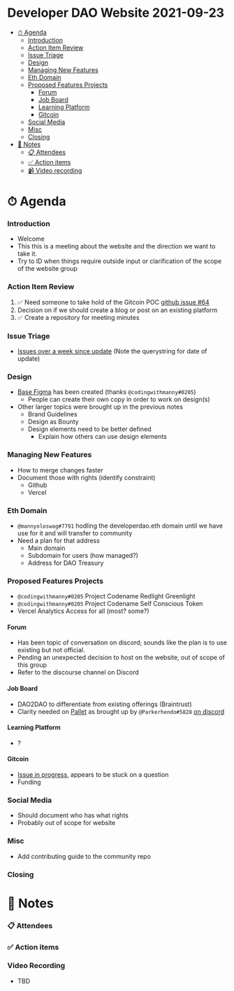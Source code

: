<h1>Developer DAO Website 2021-09-23</h1>

- [⏱ Agenda](#-agenda)
    - [Introduction](#introduction)
    - [Action Item Review](#action-item-review)
    - [Issue Triage](#issue-triage)
    - [Design](#design)
    - [Managing New Features](#managing-new-features)
    - [Eth Domain](#eth-domain)
    - [Proposed Features Projects](#proposed-features-projects)
      - [Forum](#forum)
      - [Job Board](#job-board)
      - [Learning Platform](#learning-platform)
      - [Gitcoin](#gitcoin)
    - [Social Media](#social-media)
    - [Misc](#misc)
    - [Closing](#closing)
- [📝 Notes](#-notes)
    - [📋 Attendees](#-attendees)
    - [✅ Action items](#-action-items)
    - [📹 Video recording](#-video-recording)

# ⏱ Agenda

### Introduction
- Welcome
- This this is a meeting about the website and the direction we want to take it.
- Try to ID when things require outside input or clarification of the scope of the website group

### Action Item Review

1. ✅ Need someone to take hold of the Gitcoin POC [github issue #64](https://github.com/Developer-DAO/developer-dao/issues/64)
2. Decision on if we should create a blog or post on an existing platform
3. ✅ Create a repository for meeting minutes

### Issue Triage
- [Issues over a week since update](https://github.com/Developer-DAO/developer-dao/issues?q=is%3Aissue+is%3Aopen+updated%3A%3C2021-09-16) (Note the querystring for date of update)

### Design
- [Base Figma](https://www.figma.com/file/BBxYJrArJFOpND9c4OBWkY/D_D?node-id=37%3A3) has been created (thanks `@codingwithmanny#0205`)
  - People can create their own copy in order to work on design(s)
- Other larger topics were brought up in the previous notes
  - Brand Guidelines
  - Design as Bounty
  - Design elements need to be better defined
    - Explain how others can use design elements

### Managing New Features
- How to merge changes faster
- Document those with rights (identify constraint)
  - Github
  - Vercel

### Eth Domain
- `@mannyoloswag#7791` hodling the developerdao.eth domain until we have use for it and will transfer to community
- Need a plan for that address
  - Main domain
  - Subdomain for users (how managed?)
  - Address for DAO Treasury

### Proposed Features Projects
- `@codingwithmanny#0205` Project Codename Redlight Greenlight
- `@codingwithmanny#0205` Project Codename Self Conscious Token
- Vercel Analytics Access for all (most? some?)

#### Forum
- Has been topic of conversation on discord; sounds like the plan is to use existing but not official.
- Pending an unexpected decision to host on the website, out of scope of this group
- Refer to the discourse channel on Discord

#### Job Board
- DAO2DAO to differentiate from existing offerings (Braintrust)
- Clarity needed on [Pallet](https://pallet.xyz) as brought up by `@Parkerhendo#5828` [on discord](https://discord.com/channels/883478451850473483/883705562850807808/888886395572207706)

#### Learning Platform
- ?

#### Gitcoin
- [Issue in progress](https://github.com/Developer-DAO/developer-dao/issues/64), appears to be stuck on a question
- Funding

### Social Media
- Should document who has what rights
- Probably out of scope for website

### Misc
- Add contributing guide to the community repo

### Closing

# 📝 Notes

### 📋 Attendees

### ✅ Action items

### Video Recording
- TBD


[Developer DAO Website 2021-09-13]: ./meetings/2021/20210913-website.md
[Github Issues]: https://github.com/Developer-DAO/developer-dao/issues